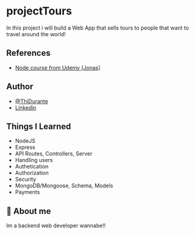 # projectTours

In this project i will build a Web App that sells tours to people that want to travel around the world!

## References

- [Node course from Udemy (Jonas)](https://www.udemy.com/course/nodejs-express-mongodb-bootcamp/)

## Author

- [@ThiDurante](https://www.github.com/ThiDurante)
- [Linkedin](https://www.linkedin.com/in/thidurante/)

## Things I Learned

- NodeJS
- Express
- API Routes, Controllers, Server
- Handling users
- Authetication
- Authorization
- Security
- MongoDB/Mongoose, Schema, Models
- Payments

## 🚀 About me

Im a backend web developer wannabe!!
